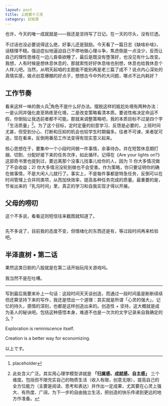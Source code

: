 ```yaml
---
layout: post
title: 上班第十三天
category: 日知录
---
```




也许，今天的唯一成就就是——我还是坚持写了日记。在一天的尽头，没有烂透。

不过话也没必要说得这么绝，好事儿还是鼓励。今天看了一篇日志《缺啥补啥》，话糙理不糙。强迫症似地逼迫自己不停地做心理斗争，焦虑倒是一点没少，反而让自己的理性思维在一边儿昏昏欲睡了，最后是既没有堕落好，也没见有什么改变。我想，人有时候是想休息休息的，那就索性好好休息啥也别想，休息也给我休息个人样儿吧。当然，从明天起咱的主题能不能别再是老三篇了成不？说点内心深处的真情实感，做点创意爆棚的好点子，想想古今中外的大问题，哪点不比内耗好？


## 工作节奏

看来这样一味的救火兵[^1]角色不是什么好办法。摆脱这样的尴尬处境有两种办法：一是认同并强化直至熟练至化境，二是改变策略看清本质。要说性格决定命运不假，你倒贴让我选前者都不可能。那就来调整策略吧，我的本质目标不过是四个字「生活质量」[^2]。为了这个目标，定时定量的刻意学习、反馈是必要的，上班时间尤甚，但受到分心、打断和压抑的机会也较学生时期偏多。往者不可谏，来者犹可追，现在看来，反倒用番茄工作法变得有现实意义起来。

核心思想在于，要集中一个小段时间做一件事情，余事待办。并在短暂休息期打捆、切割、分配好接下来的任务次序，如此循环。记得在《Are your lights on?》这部奇书里也提到过，要远离那个没事儿找事儿给你的人，因为 1) 你大多情况做了不会收益；2) 你大多情况没轮到做也不会受害。作为策略，你只要证明你的确在做事情，不是大闲人儿就行了。事实上，不是每件事都是特急任务，反倒可以在时间管理上合并同类项，从而加快效率，提高各种任务完成的质量。最重要的是，节省出来的「乳沟时间」里，真正的学习和自我实现才得以开展。

## 父母的唠叨

这个不多说，看看这则短信往来截图就知道了。

![]()

先不多说了，目前我的态度不变，但情绪化的东西还是有，等过段时间再来检验吧。

## 半泽直树 • 第二话

果然这类日剧的八股就是在第二话开始玩闯关游戏吗。

我当然不是在吐嘈。


[^1]: placeholder

[^2]: 此处含义广泛。其实用心理学模型讲就是 **「归属感、成就感、自主感」** 三个维度。包括但不限充实自己的物质生活（收入有限，创意无限），提高自己的全方位能力（主要是阅读、思考和表达）并作出一定成果，尤其要在心灵上强大、有热度、广阔，为下一步的自由独立生活，把创造的快乐传递到更远的地方作准备。

----


写到最后我要来补上一句话：这段时间天天谈创造，而通过一段时间虽是断断续续但还算坚持下来的写作，我还是悟出一个道理：其实就是所谓「心灵的强大」，记忆的持久，感情的深刻，也都是这样创造出来的。创造性 + 坚持，这大概就是成为圣人的秘诀吧。包括这种感悟本身，难道不也是一次次的文字记录来自我确定的么？

Exploration is reminiscence itself.

Creation is a better way for economizing.

以上です。
